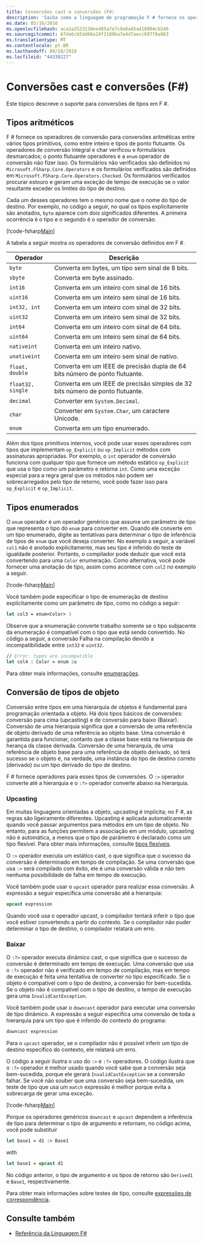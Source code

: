 ```yaml
---
title: Conversões cast e conversões (F#)
description: 'Saiba como a linguagem de programação F # fornece os operadores de conversão para conversões aritméticas entre vários tipos primitivos.'
ms.date: 05/16/2016
ms.openlocfilehash: aca1a2523130ee485a7e7c9a6a45a410904cb246
ms.sourcegitcommit: 67de6cb5dd66a19f2180ba7e4d7aecc697f8a963
ms.translationtype: MT
ms.contentlocale: pt-BR
ms.lasthandoff: 09/10/2018
ms.locfileid: "44338227"
---
```

# <a name="casting-and-conversions-f"></a>Conversões cast e conversões (F#)

Este tópico descreve o suporte para conversões de tipos em F #.

## <a name="arithmetic-types"></a>Tipos aritméticos

F # fornece os operadores de conversão para conversões aritméticas entre vários tipos primitivos, como entre inteiro e tipos de ponto flutuante. Os operadores de conversão integral e char verificou e formulários desmarcados; o ponto flutuante operadores e a `enum` operador de conversão não fizer isso. Os formulários não verificados são definidos no `Microsoft.FSharp.Core.Operators` e os formulários verificados são definidos em `Microsoft.FSharp.Core.Operators.Checked`. Os formulários verificados procurar estouro e geram uma exceção de tempo de execução se o valor resultante exceder os limites do tipo de destino.

Cada um desses operadores tem o mesmo nome que o nome do tipo de destino. Por exemplo, no código a seguir, no qual os tipos explicitamente são anotados, `byte` aparece com dois significados diferentes. A primeira ocorrência é o tipo e o segundo é o operador de conversão.

[!code-fsharp[Main](../../../samples/snippets/fsharp/lang-ref-2/snippet4401.fs)]

A tabela a seguir mostra os operadores de conversão definidos em F #.

|Operador|Descrição|
|--------|-----------|
|`byte`|Converta em bytes, um tipo sem sinal de 8 bits.|
|`sbyte`|Converta em byte assinado.|
|`int16`|Converta em um inteiro com sinal de 16 bits.|
|`uint16`|Converta em um inteiro sem sinal de 16 bits.|
|`int32, int`|Converta em um inteiro com sinal de 32 bits.|
|`uint32`|Converta em um inteiro sem sinal de 32 bits.|
|`int64`|Converta em um inteiro com sinal de 64 bits.|
|`uint64`|Converta em um inteiro sem sinal de 64 bits.|
|`nativeint`|Converta em um inteiro nativo.|
|`unativeint`|Converta em um inteiro sem sinal de nativo.|
|`float, double`|Converta em um IEEE de precisão dupla de 64 bits número de ponto flutuante.|
|`float32, single`|Converta em um IEEE de precisão simples de 32 bits número de ponto flutuante.|
|`decimal`|Converter em `System.Decimal`.|
|`char`|Converter em `System.Char`, um caractere Unicode.|
|`enum`|Converta em um tipo enumerado.|
Além dos tipos primitivos internos, você pode usar esses operadores com tipos que implementam `op_Explicit` ou `op_Implicit` métodos com assinaturas apropriadas. Por exemplo, o `int` operador de conversão funciona com qualquer tipo que fornece um método estático `op_Explicit` que usa o tipo como um parâmetro e retorna `int`. Como uma exceção especial para a regra geral que os métodos não podem ser sobrecarregados pelo tipo de retorno, você pode fazer isso para `op_Explicit` e `op_Implicit`.

## <a name="enumerated-types"></a>Tipos enumerados

O `enum` operador é um operador genérico que assume um parâmetro de tipo que representa o tipo do `enum` para converter em. Quando ele converte em um tipo enumerado, digite as tentativas para determinar o tipo de inferência de tipos de `enum` que você deseja converter. No exemplo a seguir, a variável `col1` não é anotado explicitamente, mas seu tipo é inferido do teste de igualdade posterior. Portanto, o compilador pode deduzir que você está convertendo para uma `Color` enumeração. Como alternativa, você pode fornecer uma anotação de tipo, assim como acontece com `col2` no exemplo a seguir.

[!code-fsharp[Main](../../../samples/snippets/fsharp/lang-ref-2/snippet4402.fs)]

Você também pode especificar o tipo de enumeração de destino explicitamente como um parâmetro de tipo, como no código a seguir:

```fsharp
let col3 = enum<Color> 3
```

Observe que a enumeração converte trabalho somente se o tipo subjacente da enumeração é compatível com o tipo que está sendo convertido. No código a seguir, a conversão Falha na compilação devido a incompatibilidade entre `int32` e `uint32`.

```fsharp
// Error: types are incompatible
let col4 : Color = enum 2u
```

Para obter mais informações, consulte [enumerações](enumerations.md).

## <a name="casting-object-types"></a>Conversão de tipos de objeto

Conversão entre tipos em uma hierarquia de objetos é fundamental para programação orientada a objeto. Há dois tipos básicos de conversões: conversão para cima (upcasting) e de conversão para baixo (Baixar). Conversão de uma hierarquia significa que a conversão de uma referência de objeto derivado de uma referência ao objeto base. Uma conversão é garantida para funcionar, contanto que a classe base está na hierarquia de herança da classe derivada. Conversão de uma hierarquia, de uma referência de objeto base para uma referência de objeto derivado, só terá sucesso se o objeto é, na verdade, uma instância do tipo de destino correto (derivado) ou um tipo derivado do tipo de destino.

F # fornece operadores para esses tipos de conversões. O `:>` operador converte até a hierarquia e o `:?>` operador converte abaixo na hierarquia.

### <a name="upcasting"></a>Upcasting

Em muitas linguagens orientadas a objeto, upcasting é implícita; no F #, as regras são ligeiramente diferentes. Upcasting é aplicada automaticamente quando você passar argumentos para métodos em um tipo de objeto. No entanto, para as funções permitem a associação em um módulo, upcasting não é automática, a menos que o tipo de parâmetro é declarado como um tipo flexível. Para obter mais informações, consulte [tipos flexíveis](flexible-Types.md).

O `:>` operador executa um estático cast, o que significa que o sucesso da conversão é determinado em tempo de compilação. Se uma conversão que usa `:>` será compilado com êxito, ele é uma conversão válida e não tem nenhuma possibilidade de falha em tempo de execução.

Você também pode usar o `upcast` operador para realizar essa conversão. A expressão a seguir especifica uma conversão até a hierarquia:

```fsharp
upcast expression
```

Quando você usa o operador upcast, o compilador tentará inferir o tipo que você estiver convertendo a partir do contexto. Se o compilador não puder determinar o tipo de destino, o compilador relatará um erro.

### <a name="downcasting"></a>Baixar

O `:?>` operador executa dinâmico cast, o que significa que o sucesso da conversão é determinado em tempo de execução. Uma conversão que usa o `:?>` operador não é verificado em tempo de compilação, mas em tempo de execução é feita uma tentativa de converter no tipo especificado. Se o objeto é compatível com o tipo de destino, a conversão for bem-sucedida. Se o objeto não é compatível com o tipo de destino, o tempo de execução gera uma `InvalidCastException`.

Você também pode usar o `downcast` operador para executar uma conversão de tipo dinâmico. A expressão a seguir especifica uma conversão de toda a hierarquia para um tipo que é inferido do contexto do programa:

```fsharp
downcast expression
```

Para o `upcast` operador, se o compilador não é possível inferir um tipo de destino específico do contexto, ele relatará um erro.

O código a seguir ilustra o uso do `:>` e `:?>` operadores. O código ilustra que o `:?>` operador é melhor usado quando você sabe que a conversão seja bem-sucedida, porque ele gerará `InvalidCastException` se a conversão falhar. Se você não souber que uma conversão seja bem-sucedida, um teste de tipo que usa um `match` expressão é melhor porque evita a sobrecarga de gerar uma exceção.

[!code-fsharp[Main](../../../samples/snippets/fsharp/lang-ref-2/snippet4403.fs)]

Porque os operadores genéricos `downcast` e `upcast` dependem a inferência de tipo para determinar o tipo de argumento e retornam, no código acima, você pode substituir

```fsharp
let base1 = d1 :> Base1
```

with

```fsharp
let base1 = upcast d1
```

No código anterior, o tipo de argumento e os tipos de retorno são `Derived1` e `Base1`, respectivamente.

Para obter mais informações sobre testes de tipo, consulte [expressões de correspondência](match-Expressions.md).

## <a name="see-also"></a>Consulte também

- [Referência da Linguagem F#](index.md)
